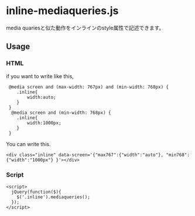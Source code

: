 # inline-mediaqueries.js

media quariesと似た動作をインラインのstyle属性で記述できます。

## Usage

### HTML

if you want to write like this,

	 @media screen and (max-width: 767px) and (min-width: 768px) {
 		.inline{
 			width:auto;
	 	}
	 }
	  @media screen and (min-width: 768px) {
	 	.inline{
 			width:1000px;
 		}
	 }
You can write this.

	<div class="inline" data-screen='{"max767":{"width":"auto"}, "min768":{"width":"1000px"} }'></div>



### Script
		
	<script>
	  jQuery(function($){
	    $('.inline').mediaqueries();
	  });
	</script>
		